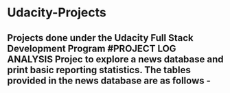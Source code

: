 # Udacity-Projects
Projects done under the Udacity Full Stack Development Program 
#PROJECT LOG ANALYSIS 
Projec to explore a news database and print basic reporting statistics. The tables provided in the news database are as follows - 
- 
